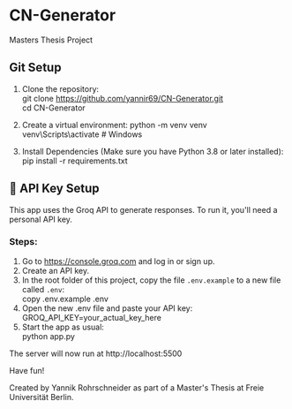 # CN-Generator
 Masters Thesis Project

## Git Setup
1. Clone the repository:  
git clone https://github.com/yannir69/CN-Generator.git  
cd CN-Generator  

2. Create a virtual environment:
    python -m venv venv  
    venv\Scripts\activate           # Windows  

3. Install Dependencies (Make sure you have Python 3.8 or later installed):
    pip install -r requirements.txt 

## 🔐 API Key Setup

This app uses the Groq API to generate responses. To run it, you'll need a personal API key.

### Steps:

1. Go to https://console.groq.com and log in or sign up.  
2. Create an API key.
3. In the root folder of this project, copy the file `.env.example` to a new file called `.env`:  
    copy .env.example .env  
4. Open the new .env file and paste your API key:  
    GROQ_API_KEY=your_actual_key_here  
5. Start the app as usual:   
    python app.py  

The server will now run at http://localhost:5500  

Have fun!  

Created by Yannik Rohrschneider as part of a Master's Thesis at Freie Universität Berlin.  
